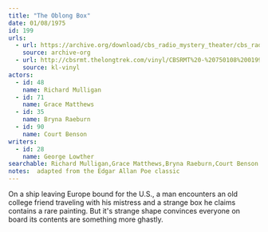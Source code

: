 ```yaml
---
title: "The Oblong Box"
date: 01/08/1975
id: 199
urls: 
  - url: https://archive.org/download/cbs_radio_mystery_theater/cbs_radio_mystery_theater-0151-0200.zip/cbs_radio_mystery_theater-0151-0200%2Fcbsrmt_0199_the_oblong_box.mp3
    source: archive-org
  - url: http://cbsrmt.thelongtrek.com/vinyl/CBSRMT%20-%20750108%200199%20The%20Oblong%20Box_afrts.mp3
    source: kl-vinyl
actors:  
  - id: 48
    name: Richard Mulligan  
  - id: 71
    name: Grace Matthews  
  - id: 35
    name: Bryna Raeburn  
  - id: 90
    name: Court Benson
writers:  
  - id: 28
    name: George Lowther
searchable: Richard Mulligan,Grace Matthews,Bryna Raeburn,Court Benson George Lowther
notes:  adapted from the Edgar Allan Poe classic
---
```

On a ship leaving Europe bound for the U.S., a man encounters an old college friend traveling with his mistress and a strange box he claims contains a rare painting. But it's strange shape convinces everyone on board its contents are something more ghastly.